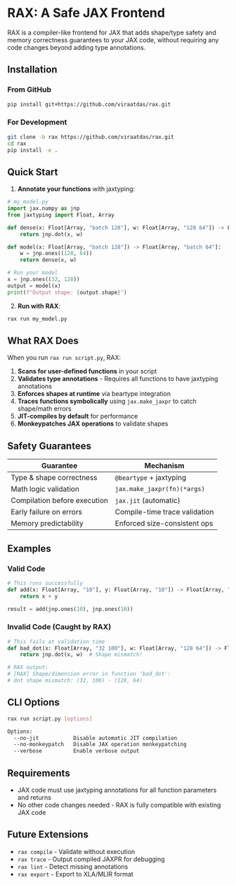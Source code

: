 # RAX: A Safe JAX Frontend

RAX is a compiler-like frontend for JAX that adds shape/type safety and memory correctness guarantees to your JAX code, without requiring any code changes beyond adding type annotations.

## Installation

### From GitHub
```bash
pip install git+https://github.com/viraatdas/rax.git
```

### For Development
```bash
git clone -b rax https://github.com/viraatdas/rax.git
cd rax
pip install -e .
```

## Quick Start

1. **Annotate your functions** with jaxtyping:

```python
# my_model.py
import jax.numpy as jnp
from jaxtyping import Float, Array

def dense(x: Float[Array, "batch 128"], w: Float[Array, "128 64"]) -> Float[Array, "batch 64"]:
    return jnp.dot(x, w)

def model(x: Float[Array, "batch 128"]) -> Float[Array, "batch 64"]:
    w = jnp.ones((128, 64))
    return dense(x, w)

# Run your model
x = jnp.ones((32, 128))
output = model(x)
print(f"Output shape: {output.shape}")
```

2. **Run with RAX**:

```bash
rax run my_model.py
```

## What RAX Does

When you run `rax run script.py`, RAX:

1. **Scans for user-defined functions** in your script
2. **Validates type annotations** - Requires all functions to have jaxtyping annotations
3. **Enforces shapes at runtime** via beartype integration
4. **Traces functions symbolically** using `jax.make_jaxpr` to catch shape/math errors
5. **JIT-compiles by default** for performance
6. **Monkeypatches JAX operations** to validate shapes 

## Safety Guarantees

| Guarantee | Mechanism |
|-----------|-----------|
| Type & shape correctness | `@beartype` + jaxtyping |
| Math logic validation | `jax.make_jaxpr(fn)(*args)` |
| Compilation before execution | `jax.jit` (automatic) |
| Early failure on errors | Compile-time trace validation |
| Memory predictability | Enforced size-consistent ops |

## Examples

### Valid Code
```python
# This runs successfully
def add(x: Float[Array, "10"], y: Float[Array, "10"]) -> Float[Array, "10"]:
    return x + y

result = add(jnp.ones(10), jnp.ones(10))
```

### Invalid Code (Caught by RAX)
```python
# This fails at validation time
def bad_dot(x: Float[Array, "32 100"], w: Float[Array, "128 64"]) -> Float[Array, "32 64"]:
    return jnp.dot(x, w)  # Shape mismatch!

# RAX output:
# [RAX] Shape/dimension error in function 'bad_dot': 
# dot shape mismatch: (32, 100) · (128, 64)
```

## CLI Options

```bash
rax run script.py [options]

Options:
  --no-jit           Disable automatic JIT compilation
  --no-monkeypatch   Disable JAX operation monkeypatching
  --verbose          Enable verbose output
```

## Requirements

- JAX code must use jaxtyping annotations for all function parameters and returns
- No other code changes needed - RAX is fully compatible with existing JAX code

## Future Extensions

- `rax compile` - Validate without execution
- `rax trace` - Output compiled JAXPR for debugging
- `rax lint` - Detect missing annotations
- `rax export` - Export to XLA/MLIR format